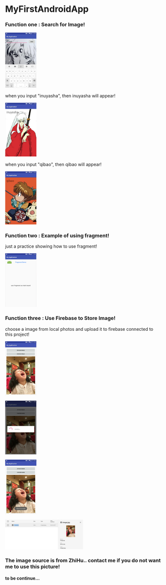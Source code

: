 MyFirstAndroidApp
==========

### Function one : Search for Image!
<img src="https://github.com/developerChenRui/MyFirstAndroidApp/blob/master/search.png" width="20%" height="20%"><br>


when you input "inuyasha", then inuyasha will appear!

<img src="https://github.com/developerChenRui/MyFirstAndroidApp/blob/master/inuyasha.png" width="20%" height="20%"><br>

 
when you input "qibao", then qibao will appear!

<img src="https://github.com/developerChenRui/MyFirstAndroidApp/blob/master/qibao.png" width="20%" height="20%"><br>


### Function two : Example of using fragment!


just a practice showing how to use fragment!

<img src="https://github.com/developerChenRui/MyFirstAndroidApp/blob/master/fragment.png" width="20%" height="20%"><br>

### Function three : Use Firebase to Store Image!

choose a image from local photos and upload it to firebase connected to this project!

<img src="https://github.com/developerChenRui/MyFirstAndroidApp/blob/master/choose%20image.png" width="20%" height="20%"><br>

<img src="https://github.com/developerChenRui/MyFirstAndroidApp/blob/master/uploading.png" width="20%" height="20%"><br>

<img src="https://github.com/developerChenRui/MyFirstAndroidApp/blob/master/loadsuccessfully.png" width="20%" height="20%"><br>

<img src="https://github.com/developerChenRui/MyFirstAndroidApp/blob/master/firebase.png" width="50%" height="50%"><br>

### The image source is from ZhiHu.. contact me if you do not want me to use this picture!
#### to be continue...
